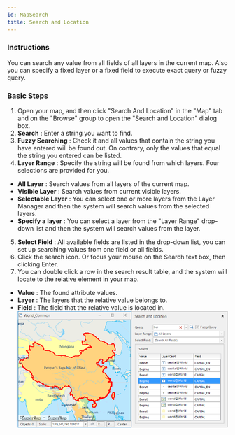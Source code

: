 ```yaml
---
id: MapSearch
title: Search and Location
---
```

### Instructions

You can search any value from all fields of all layers in the current map. Also you can specify a fixed layer or a fixed field to execute exact query or fuzzy query.

### Basic Steps

1. Open your map, and then click "Search And Location" in the "Map" tab and on the "Browse" group to open the "Search and Location" dialog box.
2. **Search** : Enter a string you want to find.
3. **Fuzzy Searching** : Check it and all values that contain the string you have entered will be found out. On contrary, only the values that equal the string you entered can be listed.
4. **Layer Range** : Specify the string will be found from which layers. Four selections are provided for you.
  * **All Layer** : Search values from all layers of the current map. 
  * **Visible Layer** : Search values from current visible layers. 
  * **Selectable Layer** : You can select one or more layers from the Layer Manager and then the system will search values from the selected layers.
  * **Specify a layer** : You can select a layer from the "Layer Range" drop-down list and then the system will search values from the layer.
5. **Select Field** : All available fields are listed in the drop-down list, you can set up searching values from one field or all fields.
6. Click the search icon. Or focus your mouse on the Search text box, then clicking Enter.
7. You can double click a row in the search result table, and the system will locate to the relative element in your map. 
  * **Value** : The found attribute values.
  * **Layer** : The layers that the relative value belongs to.
  * **Field** : The field that the relative value is located in.
![](img/SearchResult.png)  
